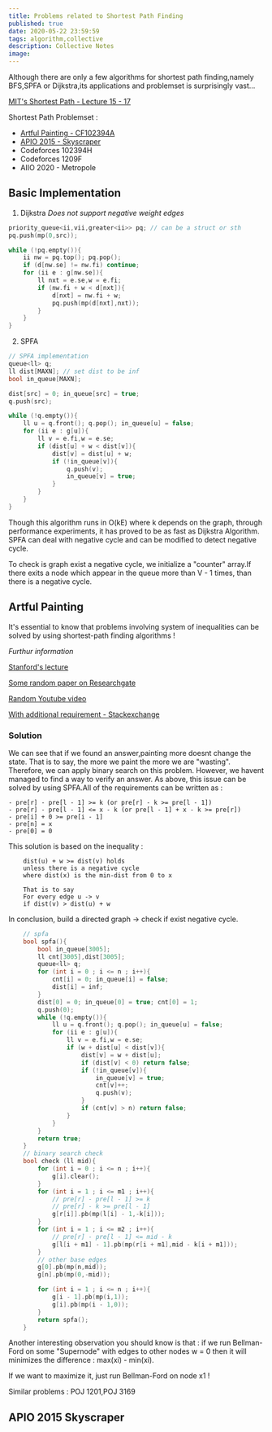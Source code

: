 ```yaml
---
title: Problems related to Shortest Path Finding
published: true
date: 2020-05-22 23:59:59
tags: algorithm,collective
description: Collective Notes
image:
---
```

Although there are only a few algorithms for shortest path finding,namely BFS,SPFA
or Dijkstra,its applications and problemset is surprisingly vast...

[MIT's Shortest Path - Lecture 15 - 17](https://ocw.mit.edu/courses/electrical-engineering-and-computer-science/6-006-introduction-to-algorithms-fall-2011/lecture-notes/)

Shortest Path Problemset :
+ [Artful Painting - CF102394A](#artful-painting)
+ [APIO 2015 - Skyscraper](#apio-2015-skyscraper)
+ Codeforces 102394H
+ Codeforces 1209F
+ AIIO 2020 - Metropole

## Basic Implementation 

1. Dijkstra
_Does not support negative weight edges_
```c++
priority_queue<ii,vii,greater<ii>> pq; // can be a struct or sth
pq.push(mp(0,src));

while (!pq.empty()){
	ii nw = pq.top(); pq.pop();
	if (d[nw.se] != nw.fi) continue;
	for (ii e : g[nw.se]){
		ll nxt = e.se,w = e.fi;
		if (nw.fi + w < d[nxt]){
			d[nxt] = nw.fi + w;
			pq.push(mp(d[nxt],nxt));
		}
	}
}
``` 
2. SPFA
```c++
// SPFA implementation
queue<ll> q;
ll dist[MAXN]; // set dist to be inf
bool in_queue[MAXN];

dist[src] = 0; in_queue[src] = true;
q.push(src);

while (!q.empty()){
	ll u = q.front(); q.pop(); in_queue[u] = false;
	for (ii e : g[u]){
		ll v = e.fi,w = e.se;
		if (dist[u] + w < dist[v]){
			dist[v] = dist[u] + w;
			if (!in_queue[v]){
				q.push(v);
				in_queue[v] = true;
			}
		}
	}
}
```
Though this algorithm runs in O(kE) where k depends on the graph, through
performance experiments, it has proved to be as fast as Dijkstra Algorithm.
SPFA can deal with negative cycle and can be modified to detect negative cycle.

To check is graph exist a negative cycle, we initialize a "counter" array.If there
exits a node which appear in the queue more than V - 1 times, than there is a
negative cycle.

## Artful Painting
It's essential to know that problems involving system of inequalities
can be solved by using shortest-path finding algorithms !

_Furthur information_

[Stanford's lecture](https://web.stanford.edu/class/cs97si/07-shortest-path-algorithms.pdf)

[Some random paper on Researchgate](https://www.researchgate.net/publication/225417333_Solving_Systems_of_Difference_Constraints_Incrementally)

[Random Youtube video](https://www.youtube.com/watch?v=Z7l-sdWIIeg)

[With additional requirement - Stackexchange](https://cs.stackexchange.com/questions/11445/solving-system-of-linear-inequalities)

### Solution
We can see that if we found an answer,painting more doesnt change the state.
That is to say, the more we paint the more we are "wasting". Therefore, we can
apply binary search on this problem. However, we havent managed to find a way to verify an answer.
As above, this issue can be solved by using SPFA.All of the requirements
can be written as :
```text
- pre[r] - pre[l - 1] >= k (or pre[r] - k >= pre[l - 1])
- pre[r] - pre[l - 1] <= x - k (or pre[l - 1] + x - k >= pre[r])
- pre[i] + 0 >= pre[i - 1]
- pre[n] = x
- pre[0] = 0
```
This solution is based on the inequality : 
```text
	dist(u) + w >= dist(v) holds
	unless there is a negative cycle
	where dist(x) is the min-dist from 0 to x

	That is to say
	For every edge u -> v
	if dist(v) > dist(u) + w
```
In conclusion, build a directed graph -> check if exist negative cycle.

```c++
	// spfa
	bool spfa(){
		bool in_queue[3005];
		ll cnt[3005],dist[3005];
		queue<ll> q;
		for (int i = 0 ; i <= n ; i++){
			cnt[i] = 0; in_queue[i] = false;
			dist[i] = inf;
		}
		dist[0] = 0; in_queue[0] = true; cnt[0] = 1;
		q.push(0);
		while (!q.empty()){
			ll u = q.front(); q.pop(); in_queue[u] = false;
			for (ii e : g[u]){
				ll v = e.fi,w = e.se;
				if (w + dist[u] < dist[v]){
					dist[v] = w + dist[u];
					if (dist[v] < 0) return false;
					if (!in_queue[v]){
						in_queue[v] = true;
						cnt[v]++;
						q.push(v);
					}
					if (cnt[v] > n) return false;
				}
			}
		}
		return true;
	}
	// binary search check
	bool check (ll mid){
		for (int i = 0 ; i <= n ; i++){
			g[i].clear();
		}
		for (int i = 1 ; i <= m1 ; i++){
			// pre[r] - pre[l - 1] >= k
			// pre[r] - k >= pre[l - 1]
			g[r[i]].pb(mp(l[i] - 1,-k[i]));
		}
		for (int i = 1 ; i <= m2 ; i++){
			// pre[r] - pre[l - 1] <= mid - k
			g[l[i + m1] - 1].pb(mp(r[i + m1],mid - k[i + m1]));
		}
		// other base edges
		g[0].pb(mp(n,mid));
		g[n].pb(mp(0,-mid));

		for (int i = 1 ; i <= n ; i++){
			g[i - 1].pb(mp(i,1));
			g[i].pb(mp(i - 1,0));
		}
		return spfa();
	}
```

Another interesting observation you should know is that : if we run Bellman-Ford on some "Supernode" with edges to other nodes w = 0 then it will minimizes the difference :
max(xi) - min(xi).

If we want to maximize it, just run Bellman-Ford on node x1 !

Similar problems : POJ 1201,POJ 3169

## APIO 2015 Skyscraper

